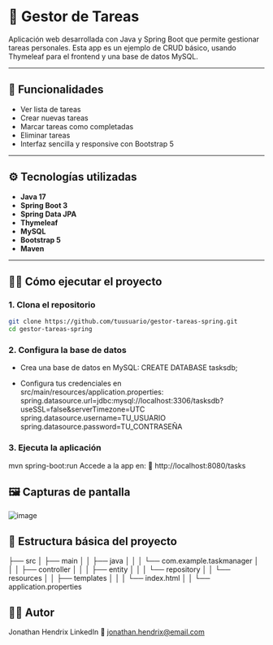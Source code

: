 # 📝 Gestor de Tareas

Aplicación web desarrollada con Java y Spring Boot que permite gestionar tareas personales. Esta app es un ejemplo de CRUD básico, usando Thymeleaf para el frontend y una base de datos MySQL.

---

## 🚀 Funcionalidades

- Ver lista de tareas
- Crear nuevas tareas
- Marcar tareas como completadas
- Eliminar tareas
- Interfaz sencilla y responsive con Bootstrap 5

---

## ⚙️ Tecnologías utilizadas

- **Java 17**
- **Spring Boot 3**
- **Spring Data JPA**
- **Thymeleaf**
- **MySQL** 
- **Bootstrap 5**
- **Maven**

---

## 🧑‍💻 Cómo ejecutar el proyecto

### 1. Clona el repositorio

```bash
git clone https://github.com/tuusuario/gestor-tareas-spring.git
cd gestor-tareas-spring
```
### 2. Configura la base de datos
- Crea una base de datos en MySQL:
CREATE DATABASE tasksdb;

- Configura tus credenciales en src/main/resources/application.properties:
  spring.datasource.url=jdbc:mysql://localhost:3306/tasksdb?useSSL=false&serverTimezone=UTC
  spring.datasource.username=TU_USUARIO
  spring.datasource.password=TU_CONTRASEÑA

### 3. Ejecuta la aplicación
mvn spring-boot:run
Accede a la app en:
📍 http://localhost:8080/tasks


## 🖼️ Capturas de pantalla
![image](https://github.com/user-attachments/assets/8c3f8f4e-461f-479d-b484-e77ae6a76164)

## 📁 Estructura básica del proyecto
├── src
│   ├── main
│   │   ├── java
│   │   │   └── com.example.taskmanager
│   │   │       ├── controller
│   │   │       ├── entity
│   │   │       └── repository
│   │   └── resources
│   │       ├── templates
│   │       │   └── index.html
│   │       └── application.properties

## 🙋‍♂️ Autor
Jonathan Hendrix
LinkedIn
📧 jonathan.hendrix@email.com
